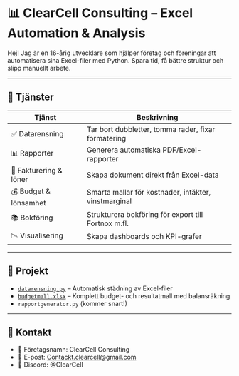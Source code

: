 # 📊 ClearCell Consulting – Excel Automation & Analysis

Hej! Jag är en 16-årig utvecklare som hjälper företag och föreningar att automatisera sina Excel-filer med Python. Spara tid, få bättre struktur och slipp manuellt arbete.

---

## 💼 Tjänster

| Tjänst | Beskrivning |
|--------|-------------|
| ✅ Datarensning | Tar bort dubbletter, tomma rader, fixar formatering |
| 📊 Rapporter | Generera automatiska PDF/Excel-rapporter |
| 🧾 Fakturering & löner | Skapa dokument direkt från Excel-data |
| 💰 Budget & lönsamhet | Smarta mallar för kostnader, intäkter, vinstmarginal |
| 📚 Bokföring | Strukturera bokföring för export till Fortnox m.fl. |
| 📉 Visualisering | Skapa dashboards och KPI-grafer |

---

## 🧪 Projekt

- [`datarensning.py`](projektexempel/datarensning.py) – Automatisk städning av Excel-filer
- [`budgetmall.xlsx`](projektexempel/budgetmall.xlsx) – Komplett budget- och resultatmall med balansräkning
- `rapportgenerator.py` (kommer snart!)

---

## 📩 Kontakt

- 💼 Företagsnamn: ClearCell Consulting  
- 📧 E-post: Contackt.clearcell@gmail.com   
- 💬 Discord: @ClearCell



<!---
ClearcellConsult/ClearcellConsult is a ✨ special ✨ repository because its `README.md` (this file) appears on your GitHub profile.
You can click the Preview link to take a look at your changes.
--->
